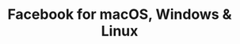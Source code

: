 ---
name: Facebook
url: 'https://facebook.com'
category: Social Networking
title: 'Facebook for macOS, Windows & Linux'
key: facebook

---